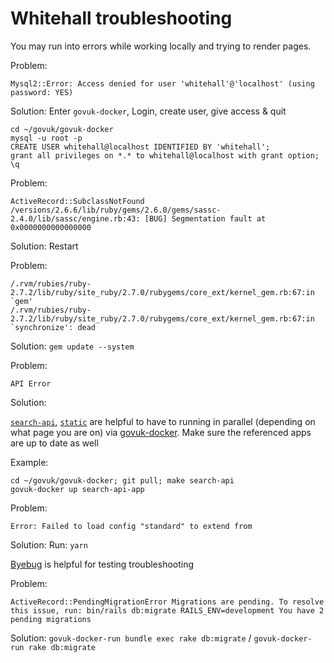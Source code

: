 # Whitehall troubleshooting

You may run into errors while working locally and trying to render pages.

Problem:

```
Mysql2::Error: Access denied for user 'whitehall'@'localhost' (using password: YES)
```

Solution:
Enter `govuk-docker`, Login, create user, give access & quit

```
cd ~/govuk/govuk-docker
mysql -u root -p
CREATE USER whitehall@localhost IDENTIFIED BY 'whitehall';
grant all privileges on *.* to whitehall@localhost with grant option;
\q
```

Problem:

```
ActiveRecord::SubclassNotFound
/versions/2.6.6/lib/ruby/gems/2.6.0/gems/sassc-2.4.0/lib/sassc/engine.rb:43: [BUG] Segmentation fault at 0x0000000000000000
```

Solution:
Restart

Problem:

```
/.rvm/rubies/ruby-2.7.2/lib/ruby/site_ruby/2.7.0/rubygems/core_ext/kernel_gem.rb:67:in `gem'
/.rvm/rubies/ruby-2.7.2/lib/ruby/site_ruby/2.7.0/rubygems/core_ext/kernel_gem.rb:67:in `synchronize': dead
```

Solution:
`gem update --system`

Problem:

```
API Error
```

Solution:

[`search-api`](https://github.com/alphagov/search-api), [`static`](https://github.com/alphagov/static) are helpful to have to running in parallel (depending on what page you are on) via [govuk-docker](https://github.com/alphagov/govuk-docker). Make sure the referenced apps are up to date as well

Example:

```
cd ~/govuk/govuk-docker; git pull; make search-api
govuk-docker up search-api-app
```


Problem:

```
Error: Failed to load config "standard" to extend from
```

Solution:
Run: `yarn`

[Byebug](https://github.com/deivid-rodriguez/byebug) is helpful for testing troubleshooting

Problem:

```
ActiveRecord::PendingMigrationError Migrations are pending. To resolve this issue, run: bin/rails db:migrate RAILS_ENV=development You have 2 pending migrations
```

Solution:
`govuk-docker-run bundle exec rake db:migrate` / `govuk-docker-run rake db:migrate`
